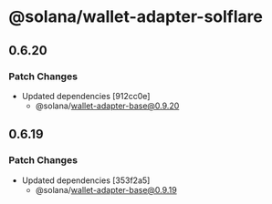 # @solana/wallet-adapter-solflare

## 0.6.20

### Patch Changes

-   Updated dependencies [912cc0e]
    -   @solana/wallet-adapter-base@0.9.20

## 0.6.19

### Patch Changes

-   Updated dependencies [353f2a5]
    -   @solana/wallet-adapter-base@0.9.19

